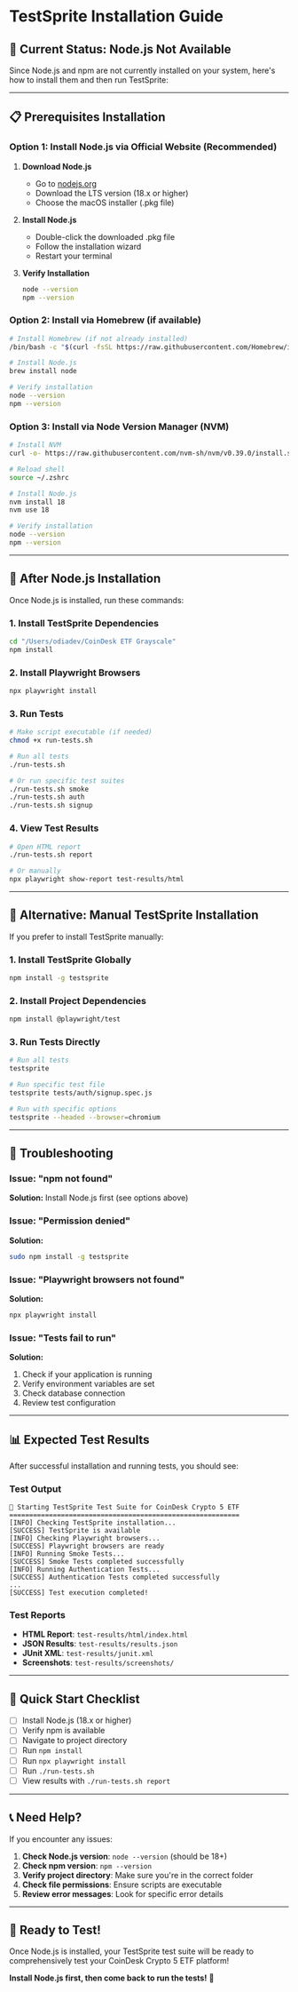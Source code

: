 # TestSprite Installation Guide

## 🚨 Current Status: Node.js Not Available

Since Node.js and npm are not currently installed on your system, here's how to install them and then run TestSprite:

---

## 📋 Prerequisites Installation

### **Option 1: Install Node.js via Official Website (Recommended)**

1. **Download Node.js**
   - Go to [nodejs.org](https://nodejs.org)
   - Download the LTS version (18.x or higher)
   - Choose the macOS installer (.pkg file)

2. **Install Node.js**
   - Double-click the downloaded .pkg file
   - Follow the installation wizard
   - Restart your terminal

3. **Verify Installation**
   ```bash
   node --version
   npm --version
   ```

### **Option 2: Install via Homebrew (if available)**

```bash
# Install Homebrew (if not already installed)
/bin/bash -c "$(curl -fsSL https://raw.githubusercontent.com/Homebrew/install/HEAD/install.sh)"

# Install Node.js
brew install node

# Verify installation
node --version
npm --version
```

### **Option 3: Install via Node Version Manager (NVM)**

```bash
# Install NVM
curl -o- https://raw.githubusercontent.com/nvm-sh/nvm/v0.39.0/install.sh | bash

# Reload shell
source ~/.zshrc

# Install Node.js
nvm install 18
nvm use 18

# Verify installation
node --version
npm --version
```

---

## 🚀 After Node.js Installation

Once Node.js is installed, run these commands:

### **1. Install TestSprite Dependencies**
```bash
cd "/Users/odiadev/CoinDesk ETF Grayscale"
npm install
```

### **2. Install Playwright Browsers**
```bash
npx playwright install
```

### **3. Run Tests**
```bash
# Make script executable (if needed)
chmod +x run-tests.sh

# Run all tests
./run-tests.sh

# Or run specific test suites
./run-tests.sh smoke
./run-tests.sh auth
./run-tests.sh signup
```

### **4. View Test Results**
```bash
# Open HTML report
./run-tests.sh report

# Or manually
npx playwright show-report test-results/html
```

---

## 🔧 Alternative: Manual TestSprite Installation

If you prefer to install TestSprite manually:

### **1. Install TestSprite Globally**
```bash
npm install -g testsprite
```

### **2. Install Project Dependencies**
```bash
npm install @playwright/test
```

### **3. Run Tests Directly**
```bash
# Run all tests
testsprite

# Run specific test file
testsprite tests/auth/signup.spec.js

# Run with specific options
testsprite --headed --browser=chromium
```

---

## 🐛 Troubleshooting

### **Issue: "npm not found"**
**Solution:** Install Node.js first (see options above)

### **Issue: "Permission denied"**
**Solution:** 
```bash
sudo npm install -g testsprite
```

### **Issue: "Playwright browsers not found"**
**Solution:**
```bash
npx playwright install
```

### **Issue: "Tests fail to run"**
**Solution:**
1. Check if your application is running
2. Verify environment variables are set
3. Check database connection
4. Review test configuration

---

## 📊 Expected Test Results

After successful installation and running tests, you should see:

### **Test Output**
```
🚀 Starting TestSprite Test Suite for CoinDesk Crypto 5 ETF
==========================================================
[INFO] Checking TestSprite installation...
[SUCCESS] TestSprite is available
[INFO] Checking Playwright browsers...
[SUCCESS] Playwright browsers are ready
[INFO] Running Smoke Tests...
[SUCCESS] Smoke Tests completed successfully
[INFO] Running Authentication Tests...
[SUCCESS] Authentication Tests completed successfully
...
[SUCCESS] Test execution completed!
```

### **Test Reports**
- **HTML Report**: `test-results/html/index.html`
- **JSON Results**: `test-results/results.json`
- **JUnit XML**: `test-results/junit.xml`
- **Screenshots**: `test-results/screenshots/`

---

## 🎯 Quick Start Checklist

- [ ] Install Node.js (18.x or higher)
- [ ] Verify npm is available
- [ ] Navigate to project directory
- [ ] Run `npm install`
- [ ] Run `npx playwright install`
- [ ] Run `./run-tests.sh`
- [ ] View results with `./run-tests.sh report`

---

## 📞 Need Help?

If you encounter any issues:

1. **Check Node.js version**: `node --version` (should be 18+)
2. **Check npm version**: `npm --version`
3. **Verify project directory**: Make sure you're in the correct folder
4. **Check file permissions**: Ensure scripts are executable
5. **Review error messages**: Look for specific error details

---

## 🎉 Ready to Test!

Once Node.js is installed, your TestSprite test suite will be ready to comprehensively test your CoinDesk Crypto 5 ETF platform!

**Install Node.js first, then come back to run the tests!** 🚀

